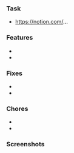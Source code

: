 <!--
    Please add some information to help reviewer and you of a few months ago understand does this PR do. Thanks.
-->

### Task

<!-- Please add a task link refer to this PR -->

- https://notion.com/...

### Features

<!-- Describe what new features added in this PR -->

-
-

### Fixes

<!-- Describe what bugs you fixed in this PR -->

-
-

### Chores

<!-- Describe what chore works you added in this PR -->

-
-

### Screenshots

<!-- Capture the screen that you changed or added in this PR -->

